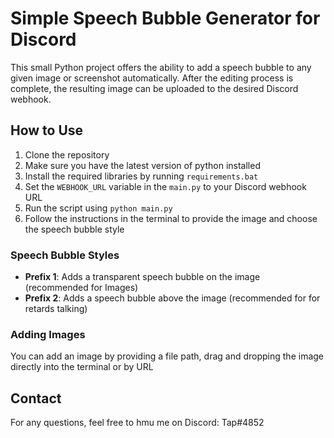 # Simple Speech Bubble Generator for Discord

This small Python project offers the ability to add a speech bubble to any given image or screenshot automatically. After the editing process is complete, the resulting image can be uploaded to the desired Discord webhook.

## How to Use

1. Clone the repository
2. Make sure you have the latest version of python installed
3. Install the required libraries by running `requirements.bat`
4. Set the `WEBHOOK_URL` variable in the `main.py` to your Discord webhook URL
5. Run the script using `python main.py`
6. Follow the instructions in the terminal to provide the image and choose the speech bubble style

### Speech Bubble Styles

- **Prefix 1**: Adds a transparent speech bubble on the image (recommended for Images)
- **Prefix 2**: Adds a speech bubble above the image (recommended for for retards talking)

### Adding Images

You can add an image by providing a file path, drag and dropping the image directly into the terminal or by URL

## Contact

For any questions, feel free to hmu me on Discord: Tap#4852
